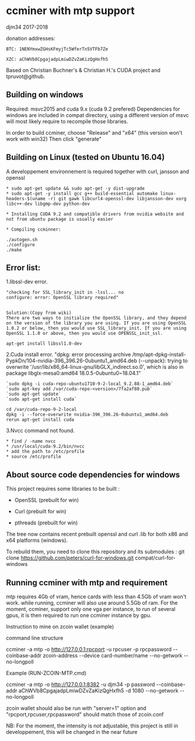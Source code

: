 ccminer with mtp support
========================
djm34 2017-2018

donation addresses:

	BTC: 1NENYmxwZGHsKFmyjTc5WferTn5VTFb7Ze

	XZC: aChWVb8CpgajadpLmiwDZvZaKizQgHxfh5

Based on Christian Buchner's &amp; Christian H.'s CUDA project and tpruvot@github.


Building on windows
-------------------

Required: msvc2015 and cuda 9.x (cuda 9.2 prefered)
Dependencies for windows are included in compat directory, using a different version of msvc will most likely require to recompile those libraries.

In order to build ccminer, choose "Release" and "x64" (this version won't work with win32)
Then click "generate"

Building on Linux (tested on Ubuntu 16.04)
------------------------------------------

A developpement environnement is required together with curl, jansson and openssl


	* sudo apt-get update && sudo apt-get -y dist-upgrade
	* sudo apt-get -y install gcc g++ build-essential automake linux-headers-$(uname -r) git gawk libcurl4-openssl-dev libjansson-dev xorg libc++-dev libgmp-dev python-dev

	* Installing CUDA 9.2 and compatible drivers from nvidia website and not from ubuntu package is usually easier
	
	* Compiling ccminner:

	./autogen.sh
	./configure
	./make

Error list:
-------------------
1.libssl-dev error.

	"checking for SSL_library_init in -lssl... no
	configure: error: OpenSSL library required"


	Solution:(Copy from wiki)
	There are two ways to initialize the OpenSSL library, and they depend on the version of the library you are using. If you are using OpenSSL 1.0.2 or below, then you would use SSL_library_init. If you are using OpenSSL 1.1.0 or above, then you would use OPENSSL_init_ssl. 
	
	apt-get install libssl1.0-dev

2.Cuda install error.
	"dpkg: error processing archive /tmp/apt-dpkg-install-PypkDn/104-nvidia-396_396.26-0ubuntu1_amd64.deb (--unpack):
	 trying to overwrite '/usr/lib/x86_64-linux-gnu/libGLX_indirect.so.0', which is also in package libglx-mesa0:amd64 18.0.5-0ubuntu0~18.04.1"

	`sudo dpkg -i cuda-repo-ubuntu1710-9-2-local_9.2.88-1_amd64.deb`
	`sudo apt-key add /var/cuda-repo-<version>/7fa2af80.pub`
	`sudo apt-get update`
	`sudo apt-get install cuda`

	cd /var/cuda-repo-9-2-local
	dpkg -i --force-overwrite nvidia-396_396.26-0ubuntu1_amd64.deb
	rerun apt-get install cuda
	
3.Nvcc command not found.

	* find / -name nvcc
	* /usr/local/cuda-9.2/bin/nvcc
	* add the path to /etc/profile
	* source /etc/profile



About source code dependencies for windows
------------------------------------------

This project requires some libraries to be built :

- OpenSSL (prebuilt for win)

- Curl (prebuilt for win)

- pthreads (prebuilt for win)

The tree now contains recent prebuilt openssl and curl .lib for both x86 and x64 platforms (windows).

To rebuild them, you need to clone this repository and its submodules :
    git clone https://github.com/peters/curl-for-windows.git compat/curl-for-windows


Running ccminer with mtp and requirement
----------------------------------------

mtp requires 4Gb of vram, hence cards with less than 4.5Gb of vram won't work.
while running, ccminer will also use around 5.5Gb of ram. 
For the moment, ccminer, support only one vga per instance, to run of several gpus, it is then required to run one ccminer instance by gpu.

Instruction to mine on zcoin wallet (example)

command line structure

ccminer -a mtp -o  http://127.0.0.1:rpcport  -u rpcuser -p rpcpassword --coinbase-addr zcoin-address  --device card-number/name  --no-getwork --no-longpoll 

Example (RUN-ZCOIN-MTP.cmd)

ccminer -a mtp -o  http://127.0.0.1:8382  -u djm34 -p password --coinbase-addr aChWVb8CpgajadpLmiwDZvZaKizQgHxfh5 -d 1080  --no-getwork --no-longpoll


zcoin wallet should also be run with "server=1" option and "rpcport,rpcuser,rpcpassword" should match those of zcoin.conf


NB: For the moment, the intensity is not adjustable, this project is still in developpement, this will be changed in the near future









